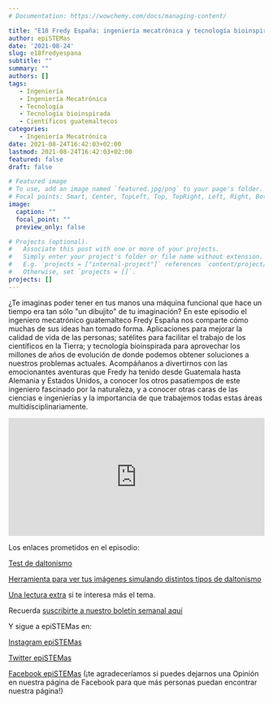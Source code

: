 ```yaml
---
# Documentation: https://wowchemy.com/docs/managing-content/

title: "E18 Fredy España: ingeniería mecatrónica y tecnología bioinspirada"
author: epiSTEMas
date: '2021-08-24'
slug: e18fredyespana
subtitle: ""
summary: ""
authors: []
tags: 
   - Ingeniería
   - Ingeniería Mecatrónica
   - Tecnología
   - Tecnología bioinspirada
   - Científicos guatemaltecos
categories: 
   - Ingeniería Mecatrónica
date: 2021-08-24T16:42:03+02:00
lastmod: 2021-08-24T16:42:03+02:00
featured: false
draft: false

# Featured image
# To use, add an image named `featured.jpg/png` to your page's folder.
# Focal points: Smart, Center, TopLeft, Top, TopRight, Left, Right, BottomLeft, Bottom, BottomRight.
image:
  caption: ""
  focal_point: ""
  preview_only: false

# Projects (optional).
#   Associate this post with one or more of your projects.
#   Simply enter your project's folder or file name without extension.
#   E.g. `projects = ["internal-project"]` references `content/project/deep-learning/index.md`.
#   Otherwise, set `projects = []`.
projects: []
---
```



¿Te imaginas poder tener en tus manos una máquina funcional que hace un tiempo era tan sólo "un dibujito" de tu imaginación? En este episodio el ingeniero mecatrónico guatemalteco Fredy España nos comparte cómo muchas de sus ideas han tomado forma. Aplicaciones para mejorar la calidad de vida de las personas; satélites para facilitar el trabajo de los científicos en la Tierra; y tecnología bioinspirada para aprovechar los millones de años de evolución de donde podemos obtener soluciones a nuestros problemas actuales. Acompáñanos a divertirnos con las emocionantes aventuras que Fredy ha tenido desde Guatemala hasta Alemania y Estados Unidos, a conocer los otros pasatiempos de este ingeniero fascinado por la naturaleza, y a conocer otras caras de las ciencias e ingenierías y la importancia de que trabajemos todas estas áreas multidisciplinariamente.


<iframe src="https://open.spotify.com/embed/episode/3RXEN6tyEKzyYNugxcHLxC" width="100%" height="232" frameBorder="0" allowtransparency="true" allow="encrypted-media"></iframe>


Los enlaces prometidos en el episodio:

[Test de daltonismo](https://www.es.colorlitelens.com/test-de-daltonismo.html)


[Herramienta para ver tus imágenes simulando distintos tipos de daltonismo](https://www.color-blindness.com/coblis-color-blindness-simulator/?fbclid=IwAR3RVPUfx01qTzm8PY4vxV2PN-l1imuWiObg0n_uq3TforSrHkX10lJjKvs)

[Una lectura extra](https://jfly.uni-koeln.de/html/color_blind/) si te interesa más el tema.


Recuerda [suscribirte a nuestro boletín semanal aquí](http://eepurl.com/hyEnr1)

Y sigue a epiSTEMas en:

[Instagram epiSTEMas](https://www.instagram.com/epistemas/)  

[Twitter epiSTEMas](https://twitter.com/epiSTEMas_Pod)

[Facebook epiSTEMas](https://www.facebook.com/epiSTEMasPod) (¡te agradeceríamos si puedes dejarnos una Opinión en nuestra página de Facebook para que más personas puedan encontrar nuestra página!)
